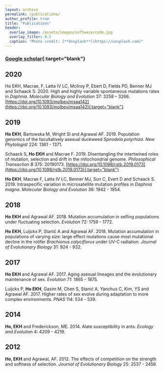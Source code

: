 ```yaml
---
layout: archive
permalink: /publications/
author_profile: true
title: "Publications"
header:
  overlay_image: /assets/images/software/code.jpg
  overlay_filter: 0.5
  caption: "Photo credit: [**Unsplash**](https://unsplash.com)"
---
```


### [Google scholar](https://scholar.google.com/citations?hl=en&user=HNAsbKoAAAAJ&view_op=list_works&sortby=pubdate){:target="blank"}

## 2020

Ho EKH, Macrae, F, Latta IV LC, Mcllroy P, Ebert D, Fields PD, Benner MJ and Schaack S. 2020. High and highly variable spontaneous mutations rates in *Daphnia*. *Molecular Biology and Evolution* 37: 3258 – 3266. [https://doi.org/10.1093/molbev/msaa142](https://doi.org/10.1093/molbev/msaa142){:target="blank"}

## 2019

**Ho EKH**, Bartowska M, Wright SI and Agrawal AF. 2019. Population genomics of the facultatively asexual duckweed *Spirodela polyrhiza*. *New Phytologist* 224: 1361 - 1371.

Schaack S, **Ho EKH** and Macrae F. 2019. Disentangling the intertwined roles of mutation, selection and drift in the mitochondrial genome. *Philosophical Transaction B* 375: 20190173. [https://doi.org/10.1098/rstb.2019.0173](https://doi.org/10.1098/rstb.2019.0173){:target="blank"}

**Ho EKH**, Macrae F, Latta IV LC, Benner MJ, Sun C, Evert D and Schaack S. 2019. Intraspecific variation in microsatellite mutation profiles in *Daphnia magna*. *Molecular Biology and Evolution* 36: 1942 - 1954.

## 2018

**Ho EKH** and Agrawal AF. 2018. Mutation accumulation in selfing populations under fluctuating selection. *Evolution* 72: 1759 - 1772.

**Ho EKH**, Luijckx P,  Stanić A and Agrawal AF. 2018. Mutation accumulation in populations of varying size: large effect mutations cause most mutational decline in the rotifer *Brachionus calyciflorus* under UV-C radiation. *Journal of Evolutionary Biology* 31: 924 - 932.

## 2017

**Ho EKH** and Agrawal AF. 2017. Aging asexual lineages and the evolutionary maintenance of sex. *Evolution* 71: 1865 - 1875.

Luijckx P, **Ho EKH**, Gasim M, Chen S, Stanić A, Yanchus C, Kim, YS and Agrawal AF. 2017. Higher rates of sex evolve during adaptation to more complex environments. *PNAS* 114: 534 - 539.



## 2014

**Ho, EKH** and Frederickson, ME. 2014. Alate susceptibility in ants. *Ecology and Evolution* 4: 4209 - 4219.

## 2012

**Ho, EKH** and Agrawal, AF. 2012. The effects of competition on the strength and softness of selection. *Journal of Evolutionary Biology* 25: 2537 - 2456.